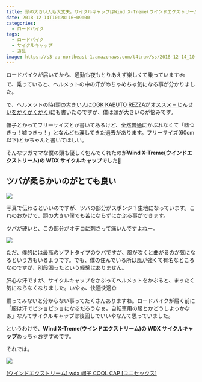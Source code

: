 ```yaml
---
title: 頭の大きい人も大丈夫。サイクルキャップはWind X-Treme(ウインドエクストリーム) WDXがめっちゃおすすめ
date: 2018-12-14T10:28:16+09:00
categories:
  - ロードバイク
tags:
  - ロードバイク
  - サイクルキャップ
  - 道具
image: https://s3-ap-northeast-1.amazonaws.com/t4traw/ss/2018-12-14_10-33-48.png
---
```

ロードバイクが届いてから、通勤も夜もとりあえず楽しくて乗っています🚲 で、乗っていると、ヘルメットの中の汗がめちゃめちゃ気になる事が分かりました。

<!--more-->

で、ヘルメットの時([頭の大きい人にOGK KABUTO REZZAがオススメ – じんせいをかくかくかく](https://www.t4traw.net/blog/2018/12/%E9%A0%AD%E3%81%AE%E5%A4%A7%E3%81%8D%E3%81%84%E4%BA%BA%E3%81%ABogk-kabuto-rezza%E3%81%8C%E3%82%AA%E3%82%B9%E3%82%B9%E3%83%A1/))にも書いたのですが、僕は頭が大きいのが悩みです。

帽子とかってフリーサイズとか書いてあるけど、全然普通にかぶれなくて「嘘つきっ！嘘つきっ！」となんども涙してきた過去があります。フリーサイズ(60cm以下)とかちゃんと書いてほしい。

そんなワガママな僕の頭も優しく包んでくれたのが**Wind X-Treme(ウインドエクストリーム)の WDX サイクルキャップ**でした💖

## ツバが柔らかいのがとても良い

![](https://s3-ap-northeast-1.amazonaws.com/t4traw/ss/2018-12-14_14-26-43.png)

写真で伝わるといいのですが、ツバの部分がスポンジ？生地になっています。これのおかげで、頭の大きい僕でも苦にならずにかぶる事ができます。

ツバが硬いと、この部分がオデコに刺さって痛いんですよねー。

![](https://s3-ap-northeast-1.amazonaws.com/t4traw/ss/2018-12-14_14-28-31.png)

ただ、僕的には最高のソフトタイプのツバですが、風が吹くと曲がるのが気になるという方もいるようです。でも、僕の住んでいる所は風が強くて有名なところなのですが、別段困ったという経験はありません。

肝心な汗ですが、サイクルキャップをかぶってヘルメットをかぶると、まったく気にならなくなりました。いやぁ、快適快適🌞

乗ってみないと分からない事ってたくさんありますね。ロードバイクが届く前に「服は汗でビショビショになるだろうなぁ。自転車用の服とかどうしよっかなぁ」なんてサイクルキャップは後回しでいいやなんて思っていました。

というわけで、**Wind X-Treme(ウインドエクストリーム)の WDX サイクルキャップ**めっちゃおすすめです。

それでは。

<div class="amazfy">
<a href="https://www.amazon.co.jp/dp/B009V5590G?tag=t4traw-22">
<img src="https://ws-fe.amazon-adsystem.com/widgets/q?_encoding=UTF8&ASIN=B009V5590G&Format=_SL250_&ID=AsinImage&MarketPlace=JP&ServiceVersion=20070822&WS=1&tag=t4traw-22&language=ja_JP">
<p>(ウインドエクストリーム) wdx 帽子 COOL CAP [ユニセックス]</p>
</a>
</div>